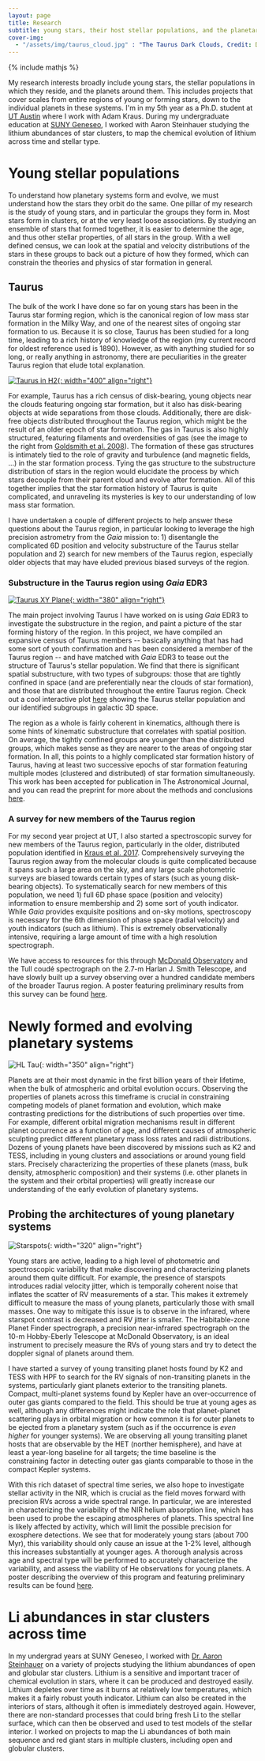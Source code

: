 ```yaml
---
layout: page
title: Research
subtitle: young stars, their host stellar populations, and the planetary systems around them
cover-img:
  - "/assets/img/taurus_cloud.jpg" : "The Taurus Dark Clouds, Credit: Digitized Sky Survey 2"
---
```

{% include mathjs %}

My research interests broadly include young stars, the stellar populations in which they reside, and the planets around them. This includes projects that cover scales from entire regions of young or forming stars, down to the individual planets in these systems. I'm in my 5th year as a Ph.D. student at [UT Austin](https://astronomy.utexas.edu) where I work with Adam Kraus. During my undergraduate education at [SUNY Geneseo](https://www.geneseo.edu/physics), I worked with Aaron Steinhauer studying the lithium abundances of star clusters, to map the chemical evolution of lithium across time and stellar type.

# Young stellar populations

To understand how planetary systems form and evolve, we must understand how the stars they orbit do the same. One pillar of my research is the study of young stars, and in particular the groups they form in. Most stars form in clusters, or at the very least loose associations. By studying an ensemble of stars that formed together, it is easier to determine the age, and thus other stellar properties, of all stars in the group. With a well defined census, we can look at the spatial and velocity distributions of the stars in these groups to back out a picture of how they formed, which can constrain the theories and physics of star formation in general.

## Taurus

The bulk of the work I have done so far on young stars has been in the Taurus star forming region, which is the canonical region of low mass star formation in the Milky Way, and one of the nearest sites of ongoing star formation to us. Because it is so close, Taurus has been studied for a long time, leading to a rich history of knowledge of the region (my current record for oldest reference used is 1890). However, as with anything studied for so long, or really anything in astronomy, there are peculiarities in the greater Taurus region that elude total explanation.

[![Taurus in H2](/assets/img/taurus_h2.png){: width="400" align="right"}](https://ui.adsabs.harvard.edu/abs/2008ApJ...680..428G/abstract)

For example, Taurus has a rich census of disk-bearing, young objects near the clouds featuring ongoing star formation, but it also has disk-bearing objects at wide separations from those clouds. Additionally, there are disk-free objects distributed throughout the Taurus region, which might be the result of an older epoch of star formation. The gas in Taurus is also highly structured, featuring filaments and overdensities of gas (see the image to the right from [Goldsmith et al. 2008](https://ui.adsabs.harvard.edu/abs/2008ApJ...680..428G/abstract)). The formation of these gas structures is intimately tied to the role of gravity and turbulence (and magnetic fields, ...) in the star formation process. Tying the gas structure to the substructure distribution of stars in the region would elucidate the process by which stars decouple from their parent cloud and evolve after formation. All of this together implies that the star formation history of Taurus is quite complicated, and unraveling its mysteries is key to our understanding of low mass star formation.

I have undertaken a couple of different projects to help answer these questions about the Taurus region, in particular looking to leverage the high precision astrometry from the *Gaia* mission to: 1) disentangle the complicated 6D position and velocity substructure of the Taurus stellar population and 2) search for new members of the Taurus region, especially older objects that may have eluded previous biased surveys of the region.

### Substructure in the Taurus region using *Gaia* EDR3

[![Taurus XY Plane](/assets/img/taurus_xyplane.png){: width="380" align="right"}](/taurus_interactive_3d)

The main project involving Taurus I have worked on is using *Gaia* EDR3 to investigate the substructure in the region, and paint a picture of the star forming history of the region. In this project, we have compiled an expansive census of Taurus members -- basically anything that has had some sort of youth confirmation and has been considered a member of the Taurus region -- and have matched with *Gaia* EDR3 to tease out the structure of Taurus's stellar population. We find that there is significant spatial substructure, with two types of subgroups: those that are tightly confined in space (and are preferentially near the clouds of star formation), and those that are distributed throughout the entire Taurus region. Check out a cool interactive plot [here](/taurus_interactive_3d) showing the Taurus stellar population and our identified subgroups in galactic 3D space.

The region as a whole is fairly coherent in kinematics, although there is some hints of kinematic substructure that correlates with spatial position. On average, the tightly confined groups are younger than the distributed groups, which makes sense as they are nearer to the areas of ongoing star formation. In all, this points to a highly complicated star formation history of Taurus, having at least two successive epochs of star formation featuring multiple modes (clustered and distributed) of star formation simultaneously. This work has been accepted for publication in The Astronomical Journal, and you can read the preprint for more about the methods and conclusions [here]().

### A survey for new members of the Taurus region

For my second year project at UT, I also started a spectroscopic survey for new members of the Taurus region, particularly in the older, distributed population identified in [Kraus et al. 2017](https://ui.adsabs.harvard.edu/abs/2017ApJ...838..150K/abstract). Comprehensively surveying the Taurus region away from the molecular clouds is quite complicated because it spans such a large area on the sky, and any large scale photometric surveys are biased towards certain types of stars (such as young disk-bearing objects). To systematically search for new members of this population, we need 1) full 6D phase space (position and velocity) information to ensure membership and 2) some sort of youth indicator. While *Gaia* provides exquisite positions and on-sky motions, spectroscopy is necessary for the 6th dimension of phase space (radial velocity) and youth indicators (such as lithium). This is extremely observationally intensive, requiring a large amount of time with a high resolution spectrograph.

We have access to resources for this through [McDonald Observatory](https://mcdonald.utexas.edu) and the Tull coudé spectrograph on the 2.7-m Harlan J. Smith Telescope, and have slowly built up a survey observing over a hundred candidate members of the broader Taurus region. A poster featuring preliminary results from this survey can be found [here](/assets/pubs/poster_coolstars20.pdf).

# Newly formed and evolving planetary systems

![HL Tau](/assets/img/hltau.jpg){: width="350" align="right"}

Planets are at their most dynamic in the first billion years of their lifetime, when the bulk of atmospheric and orbital evolution occurs. Observing the properties of planets across this timeframe is crucial in constraining competing models of planet formation and evolution, which make contrasting predictions for the distributions of such properties over time. For example, different orbital migration mechanisms result in different planet occurrence as a function of age, and different causes of atmospheric sculpting predict different planetary mass loss rates and radii distributions. Dozens of young planets have been discovered by missions such as K2 and TESS, including in young clusters and associations or around young field stars. Precisely characterizing the properties of these planets (mass, bulk density, atmospheric composition) and their systems (i.e. other planets in the system and their orbital properties) will greatly increase our understanding of the early evolution of planetary systems.

## Probing the architectures of young planetary systems

![Starspots](/assets/img/starspot.gif){: width="320" align="right"}

Young stars are active, leading to a high level of photometric and spectroscopic variability that make discovering and characterizing planets around them quite difficult. For example, the presence of starspots introduces radial velocity jitter, which is temporally coherent noise that inflates the scatter of RV measurements of a star. This makes it extremely difficult to measure the mass of young planets, particularly those with small masses. One way to mitigate this issue is to observe in the infrared, where starspot contrast is decreased and RV jitter is smaller. The Habitable-zone Planet Finder spectrograph, a precision near-infrared spectrograph on the 10-m Hobby-Eberly Telescope at McDonald Observatory, is an ideal instrument to precisely measure the RVs of young stars and try to detect the doppler signal of planets around them.

I have started a survey of young transiting planet hosts found by K2 and TESS with HPF to search for the RV signals of non-transiting planets in the systems, particularly giant planets exterior to the transiting planets. Compact, multi-planet systems found by Kepler have an over-occurrence of outer gas giants compared to the field. This should be true at young ages as well, although any differences might indicate the role that planet-planet scattering plays in orbital migration or how common it is for outer planets to be ejected from a planetary system (such as if the occurrence is *even higher* for younger systems). We are observing all young transiting planet hosts that are observable by the HET (norther hemisphere), and have at least a year-long baseline for all targets; the time baseline is the constraining factor in detecting outer gas giants comparable to those in the compact Kepler systems.

With this rich dataset of spectral time series, we also hope to investigate stellar activity in the NIR, which is crucial as the field moves forward with precision RVs across a wide spectral range. In particular, we are interested in characterizing the variability of the NIR helium absorption line, which has been used to probe the escaping atmospheres of planets. This spectral line is likely affected by activity, which will limit the possible precision for exosphere detections. We see that for moderately young stars (about 700 Myr), this variability should only cause an issue at the 1-2% level, although this increases substantially at younger ages. A thorough analysis across age and spectral type will be performed to accurately characterize the variability, and assess the viability of He observations for young planets. A poster describing the overview of this program and featuring preliminary results can be found [here](/assets/pubs/poster_exss4.pdf).

# Li abundances in star clusters across time

In my undergrad years at SUNY Geneseo, I worked with [Dr. Aaron Steinhauer](https://www.geneseo.edu/steinhauer) on a variety of projects studying the lithium abundances of open and globular star clusters. Lithium is a sensitive and important tracer of chemical evolution in stars, where it can be produced and destroyed easily. Lithium depletes over time as it burns at relatively low temperatures, which makes it a fairly robust youth indicator. Lithium can also be created in the interiors of stars, although it often is immediately destroyed again. However, there are non-standard processes that could bring fresh Li to the stellar surface, which can then be observed and used to test models of the stellar interior. I worked on projects to map the Li abundances of both main sequence and red giant stars in multiple clusters, including open and globular clusters.
